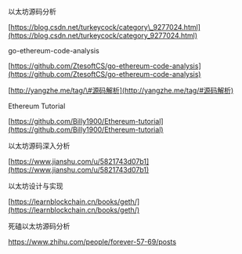 以太坊源码分析

[https://blog.csdn.net/turkeycock/category\_9277024.html](https://blog.csdn.net/turkeycock/category_9277024.html)

go-ethereum-code-analysis

[https://github.com/ZtesoftCS/go-ethereum-code-analysis](https://github.com/ZtesoftCS/go-ethereum-code-analysis)

[http://yangzhe.me/tag/\#源码解析](http://yangzhe.me/tag/#源码解析)

Ethereum Tutorial

[https://github.com/Billy1900/Ethereum-tutorial](https://github.com/Billy1900/Ethereum-tutorial)

以太坊源码深入分析

[https://www.jianshu.com/u/5821743d07b1](https://www.jianshu.com/u/5821743d07b1)

以太坊设计与实现

[https://learnblockchain.cn/books/geth/](https://learnblockchain.cn/books/geth/)

死磕以太坊源码分析

https://www.zhihu.com/people/forever-57-69/posts



